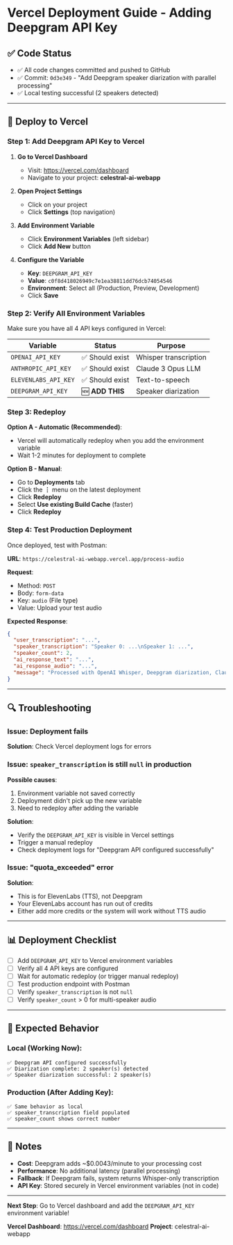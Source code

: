 # Vercel Deployment Guide - Adding Deepgram API Key

## ✅ Code Status
- ✅ All code changes committed and pushed to GitHub
- ✅ Commit: `0d3e349` - "Add Deepgram speaker diarization with parallel processing"
- ✅ Local testing successful (2 speakers detected)

---

## 🚀 Deploy to Vercel

### Step 1: Add Deepgram API Key to Vercel

1. **Go to Vercel Dashboard**
   - Visit: https://vercel.com/dashboard
   - Navigate to your project: **celestral-ai-webapp**

2. **Open Project Settings**
   - Click on your project
   - Click **Settings** (top navigation)

3. **Add Environment Variable**
   - Click **Environment Variables** (left sidebar)
   - Click **Add New** button

4. **Configure the Variable**
   - **Key**: `DEEPGRAM_API_KEY`
   - **Value**: `c0f8d418026949c7e1ea38811dd76dcb74054546`
   - **Environment**: Select all (Production, Preview, Development)
   - Click **Save**

### Step 2: Verify All Environment Variables

Make sure you have all 4 API keys configured in Vercel:

| Variable | Status | Purpose |
|----------|--------|---------|
| `OPENAI_API_KEY` | ✅ Should exist | Whisper transcription |
| `ANTHROPIC_API_KEY` | ✅ Should exist | Claude 3 Opus LLM |
| `ELEVENLABS_API_KEY` | ✅ Should exist | Text-to-speech |
| `DEEPGRAM_API_KEY` | 🆕 **ADD THIS** | Speaker diarization |

### Step 3: Redeploy

**Option A - Automatic (Recommended)**:
- Vercel will automatically redeploy when you add the environment variable
- Wait 1-2 minutes for deployment to complete

**Option B - Manual**:
- Go to **Deployments** tab
- Click the **⋮** menu on the latest deployment
- Click **Redeploy**
- Select **Use existing Build Cache** (faster)
- Click **Redeploy**

### Step 4: Test Production Deployment

Once deployed, test with Postman:

**URL**: `https://celestral-ai-webapp.vercel.app/process-audio`

**Request**:
- Method: `POST`
- Body: `form-data`
- Key: `audio` (File type)
- Value: Upload your test audio

**Expected Response**:
```json
{
  "user_transcription": "...",
  "speaker_transcription": "Speaker 0: ...\nSpeaker 1: ...",
  "speaker_count": 2,
  "ai_response_text": "...",
  "ai_response_audio": "...",
  "message": "Processed with OpenAI Whisper, Deepgram diarization, Claude 3 Opus, and ElevenLabs"
}
```

---

## 🔍 Troubleshooting

### Issue: Deployment fails
**Solution**: Check Vercel deployment logs for errors

### Issue: `speaker_transcription` is still `null` in production
**Possible causes**:
1. Environment variable not saved correctly
2. Deployment didn't pick up the new variable
3. Need to redeploy after adding the variable

**Solution**:
- Verify the `DEEPGRAM_API_KEY` is visible in Vercel settings
- Trigger a manual redeploy
- Check deployment logs for "Deepgram API configured successfully"

### Issue: "quota_exceeded" error
**Solution**: 
- This is for ElevenLabs (TTS), not Deepgram
- Your ElevenLabs account has run out of credits
- Either add more credits or the system will work without TTS audio

---

## 📊 Deployment Checklist

- [ ] Add `DEEPGRAM_API_KEY` to Vercel environment variables
- [ ] Verify all 4 API keys are configured
- [ ] Wait for automatic redeploy (or trigger manual redeploy)
- [ ] Test production endpoint with Postman
- [ ] Verify `speaker_transcription` is not `null`
- [ ] Verify `speaker_count` > 0 for multi-speaker audio

---

## 🎯 Expected Behavior

### Local (Working Now):
```
✅ Deepgram API configured successfully
✅ Diarization complete: 2 speaker(s) detected
✅ Speaker diarization successful: 2 speaker(s)
```

### Production (After Adding Key):
```
✅ Same behavior as local
✅ speaker_transcription field populated
✅ speaker_count shows correct number
```

---

## 📝 Notes

- **Cost**: Deepgram adds ~$0.0043/minute to your processing cost
- **Performance**: No additional latency (parallel processing)
- **Fallback**: If Deepgram fails, system returns Whisper-only transcription
- **API Key**: Stored securely in Vercel environment variables (not in code)

---

**Next Step**: Go to Vercel dashboard and add the `DEEPGRAM_API_KEY` environment variable!

**Vercel Dashboard**: https://vercel.com/dashboard
**Project**: celestral-ai-webapp

